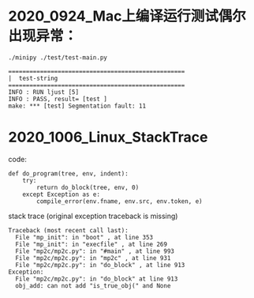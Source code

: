 # 2020_0924_Mac上编译运行测试偶尔出现异常：

```
./minipy ./test/test-main.py

==================================================
|  test-string
==================================================
INFO : RUN ljust [5]
INFO : PASS, result= [test ]
make: *** [test] Segmentation fault: 11
```


# 2020_1006_Linux_StackTrace

code:
```
def do_program(tree, env, indent):
    try:
        return do_block(tree, env, 0)
    except Exception as e:
        compile_error(env.fname, env.src, env.token, e)
```

stack trace (original exception traceback is missing)

```
Traceback (most recent call last):
  File "mp_init": in "boot" , at line 353
  File "mp_init": in "execfile" , at line 269
  File "mp2c/mp2c.py": in "#main" , at line 993
  File "mp2c/mp2c.py": in "mp2c" , at line 931
  File "mp2c/mp2c.py": in "do_block" , at line 913
Exception:
  File "mp2c/mp2c.py": in "do_block" at line 913
  obj_add: can not add "is_true_obj(" and None
```